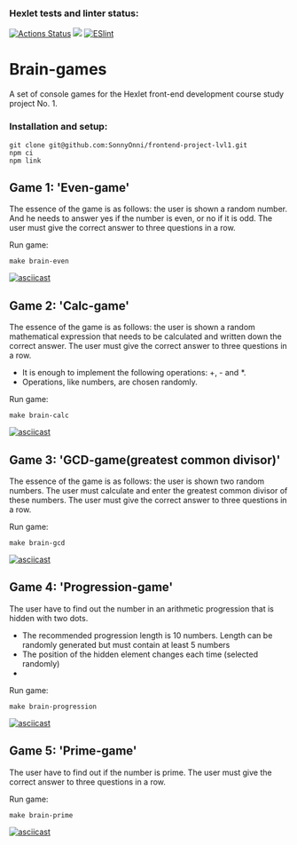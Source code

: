 ### Hexlet tests and linter status:
[![Actions Status](https://github.com/SonnyOnni/frontend-project-lvl1/workflows/hexlet-check/badge.svg)](https://github.com/SonnyOnni/frontend-project-lvl1/actions)
<a href="https://codeclimate.com/github/codeclimate/codeclimate/maintainability"><img src="https://api.codeclimate.com/v1/badges/a99a88d28ad37a79dbf6/maintainability" /></a>
[![ESlint](https://github.com/SonnyOnni/frontend-project-lvl1/actions/workflows/eslint.yml/badge.svg)](https://github.com/SonnyOnni/frontend-project-lvl1/actions)

# Brain-games

A set of console games for the Hexlet front-end development course study project No. 1.

### Installation and setup:
```
git clone git@github.com:SonnyOnni/frontend-project-lvl1.git
npm ci
npm link
```

## Game 1: 'Even-game'
The essence of the game is as follows: the user is shown a random number. And he needs to answer yes if the number is even, or no if it is odd. The user must give the correct answer to three questions in a row.

Run game:

```
make brain-even
```

[![asciicast](https://asciinema.org/a/497182.svg)](https://asciinema.org/a/497182)

## Game 2: 'Calc-game'
The essence of the game is as follows: the user is shown a random mathematical expression that needs to be calculated and written down the correct answer. The user must give the correct answer to three questions in a row.
- It is enough to implement the following operations: +, - and *.
- Operations, like numbers, are chosen randomly.

Run game:

```
make brain-calc
```

[![asciicast](https://asciinema.org/a/497814.svg)](https://asciinema.org/a/497814)

## Game 3: 'GCD-game(greatest common divisor)'
The essence of the game is as follows: the user is shown two random numbers. The user must calculate and enter the greatest common divisor of these numbers. The user must give the correct answer to three questions in a row.

Run game:

```
make brain-gcd
```

[![asciicast](https://asciinema.org/a/497927.svg)](https://asciinema.org/a/497927)

## Game 4: 'Progression-game'
The user have to find out the number in an arithmetic progression that is hidden with two dots.
- The recommended progression length is 10 numbers. Length can be randomly generated but must contain at least 5 numbers
- The position of the hidden element changes each time (selected randomly)
- 
Run game:

```
make brain-progression
```
[![asciicast](https://asciinema.org/a/498062.svg)](https://asciinema.org/a/498062)

## Game 5: 'Prime-game'
The user have to find out if the number is prime. The user must give the correct answer to three questions in a row.

Run game:

```
make brain-prime
```
[![asciicast](https://asciinema.org/a/498096.svg)](https://asciinema.org/a/498096)

